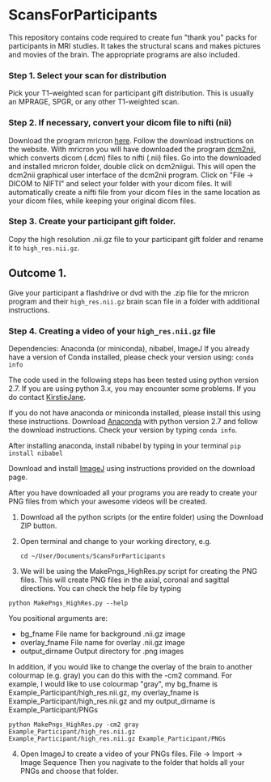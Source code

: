 # ScansForParticipants
This repository contains code required to create fun "thank you" packs for participants in MRI studies. It takes the structural scans and makes pictures and movies of the brain. The appropriate programs are also included.


### Step 1. Select your scan for distribution
Pick your T1-weighted scan for participant gift distribution. This is usually an MPRAGE, SPGR, or any other T1-weighted scan.

### Step 2. If necessary, convert your dicom file to nifti (nii)
 Download the program mricron [here](http://www.mccauslandcenter.sc.edu/mricro/mricron/install.html).
 Follow the download instructions on the website.
 With mricron you will have downloaded the program [dcm2nii](http://www.mccauslandcenter.sc.edu/mricro/mricron/dcm2nii.html),
 which converts dicom (.dcm) files to nifti (.nii) files.
 Go into the downloaded and installed mricron folder, double click on dcm2niigui. This will open the dcm2nii graphical user interface of the dcm2nii program. Click on "File -> DICOM to NIFTI" and select your folder with your dicom files. It will automatically create a nifti file from your dicom files in the same location as your dicom files, while keeping your original dicom files.
 
### Step 3. Create your participant gift folder.
 Copy the high resolution .nii.gz file to your participant gift folder and rename it to ```high_res.nii.gz```.
 
 
## Outcome 1.
 Give your participant a flashdrive or dvd with the .zip file for the mricron program and their ```high_res.nii.gz``` brain scan file in a folder with additional instructions. 


### Step 4. Creating a video of your ```high_res.nii.gz``` file
Dependencies: Anaconda (or miniconda), nibabel, ImageJ
If you already have a version of Conda installed, please check your version using: ```conda info```

The code used in the following steps has been tested using python version 2.7. If you are using python 3.x, you may encounter some problems. If you do contact [KirstieJane](https://github.com/KirstieJane/).

If you do not have anaconda or miniconda installed, please install this using these instructions.
Download [Anaconda](https://www.continuum.io/downloads) with python version 2.7 and follow the download instructions.
Check your version by typing ```conda info```.

After installing anaconda, install nibabel by typing in your terminal ```pip install nibabel```

Download and install [ImageJ](http://rsb.info.nih.gov/ij/download.html) using instructions provided on the download page.

After you have downloaded all your programs you are ready to create your PNG files from which your awesome videos will be created.

1. Download all the python scripts (or the entire folder) using the Download ZIP button.
2. Open terminal and change to your working directory, e.g.

   ```
   cd ~/User/Documents/ScansForParticipants
   ```
3. We will be using the MakePngs_HighRes.py script for creating the PNG files. This will create PNG files in the axial, coronal and sagittal directions. You can check the help file by typing

  ```
  python MakePngs_HighRes.py --help
  ```
  You positional arguments are:
  
   - bg_fname              File name for background .nii.gz image
   - overlay_fname         File name for overlay .nii.gz image
   - output_dirname        Output directory for .png images
  
  In addition, if you would like to change the overlay of the brain to another colourmap (e.g. gray) you can do this with the -cm2 command. For example, I would like to use colourmap "gray", my bg_fname is Example_Participant/high_res.nii.gz,  my overlay_fname is Example_Participant/high_res.nii.gz and my output_dirname is Example_Participant/PNGs
  ```
  python MakePngs_HighRes.py -cm2 gray Example_Participant/high_res.nii.gz Example_Participant/high_res.nii.gz Example_Participant/PNGs
  ```
  
4. Open ImageJ to create a video of your PNGs files.
  File -> Import -> Image Sequence
  Then you nagivate to the folder that holds all your PNGs and choose that folder.




 
